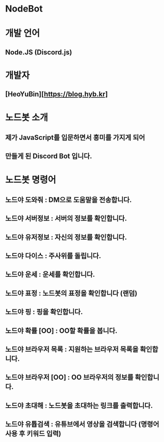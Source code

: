 # NodeBot
   
개발 언어
=============
## Node.JS (Discord.js)   

개발자   
=============
## [HeoYuBin][https://blog.hyb.kr]      

노드봇 소개   
=============
## 제가 JavaScript를 입문하면서 흥미를 가지게 되어    
## 만들게 된 Discord Bot 입니다.   

노드봇 명령어   
=============
## **노드야 도와줘** : DM으로 도움말을 전송합니다.   
## **노드야 서버정보** : 서버의 정보를 확인합니다.   
## **노드야 유저정보** : 자신의 정보를 확인합니다.   
## **노드야 다이스** : 주사위를 돌립니다.   
## **노드야 운세** : 운세를 확인합니다.   
## **노드야 표정** : 노드봇의 표정을 확인합니다 (랜덤)   
## **노드야 핑** : 핑을 확인합니다.   
## **노드야 확률 [OO]** : OO할 확률을 봅니다.   
## **노드야 브라우저 목록** : 지원하는 브라우저 목록을 확인합니다.   
## **노드야 브라우저 [OO]** : OO 브라우저의 정보를 확인합니다.   
## **노드야 초대해** : 노드봇을 초대하는 링크를 출력합니다.   
## **노드야 유튭검색** : 유튜브에서 영상을 검색합니다 (명령어 사용 후 키워드 입력)   
